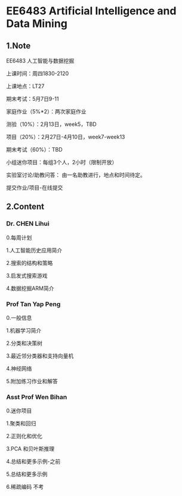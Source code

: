 # EE6483 Artificial Intelligence and Data Mining
## 1.Note

EE6483 人工智能与数据挖掘

上课时间：周四1830-2120

上课地点：LT27

期末考试：5月7日9-11

家庭作业（5%*2）：两次家庭作业

测验（10%）：2月13日，week5，TBD

项目（20%）：2月27日-4月10日，week7-week13

期末考试（60%）：TBD

小组迷你项目：每组3个人，2小时（限制开放）

实验室讨论/助教问答： 由一名助教进行，地点和时间待定。 

提交作业/项目-在线提交 

## 2.Content

### Dr. CHEN Lihui

0.每周计划

1.人工智能历史应用简介

2.搜索的结构和策略

3.启发式搜索游戏

4.数据挖掘ARM简介

### Prof Tan Yap Peng

0.一般信息

1.机器学习简介

2.分类和决策树

3.最近邻分类器和支持向量机

4.神经网络

5.附加练习作业和解答

### Asst Prof Wen Bihan

0.迷你项目

1.聚类和回归

2.正则化和优化

3.PCA 和贝叶斯推理

4.总结和更多示例-之前

5.总结和更多示例

6.稀疏编码 不考

